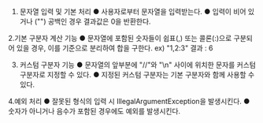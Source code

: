 1. 문자열 입력 및 기본 처리
● 사용자로부터 문자열을 입력받는다.
● 입력이 비어 있거나 ("") 공백인 경우 결과값은 0을 반환한다.

2.기본 구분자 계산 기능
● 문자열에 포함된 숫자들이 쉽표(,) 또는 콜론(:)으로 구분되어 있을 경우, 이를 기준으로 분리하여 합을 구한다.
ex) "1,2:3"  결과 : 6

3. 커스텀 구분자 기능
● 문자열의 앞부분에 "//"와 "\n" 사이에 위치한 문자를 커스텀 구분자로 지정할 수 있다.
● 지정된 커스텀 구분자는 기본 구분자와 함께 사용할 수 있다.

4.예외 처리
● 잘못된 형식의 입력 시 IllegalArgumentException을 발생시킨다.
● 숫자가 아니거나 음수가 포함된 경우에도 예외를 발생시킨다.
